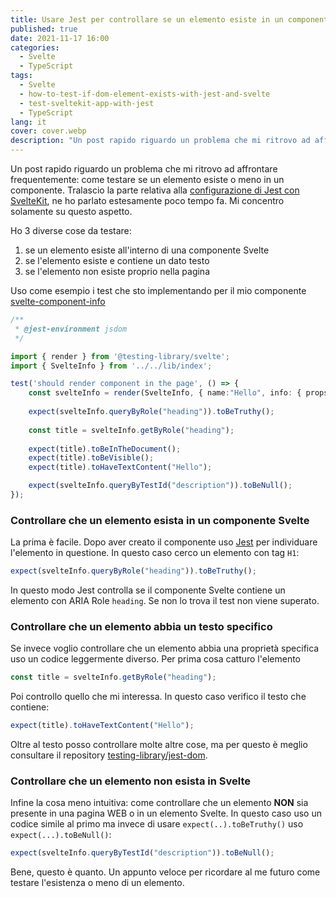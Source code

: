 ```yaml
---
title: Usare Jest per controllare se un elemento esiste in un componente Svelte
published: true
date: 2021-11-17 16:00
categories:
  - Svelte
  - TypeScript
tags:
  - Svelte
  - how-to-test-if-dom-element-exists-with-jest-and-svelte
  - test-sveltekit-app-with-jest
  - TypeScript
lang: it
cover: cover.webp
description: "Un post rapido riguardo un problema che mi ritrovo ad affrontare frequentemente: come testare se un elemento esiste o meno in un componente. Tralascio la parte relativa alla configurazione di Jest con SvelteKit, ne ho parlato estesamente poco tempo fa. Mi concentro solamente su questo aspetto."
---
```


Un post rapido riguardo un problema che mi ritrovo ad affrontare frequentemente: come testare se un elemento esiste o meno in un componente. Tralascio la parte relativa alla [configurazione di Jest con SvelteKit](https://blog.stranianelli.com/test-sveltekit-app-with-jest-english/), ne ho parlato estesamente poco tempo fa. Mi concentro solamente su questo aspetto.

Ho 3 diverse cose da testare:

1. se un elemento esiste all'interno di una componente Svelte
2. se l'elemento esiste e contiene un dato testo
3. se l'elemento non esiste proprio nella pagina

Uso come esempio i test che sto implementando per il mio componente [svelte-component-info](https://github.com/el3um4s/svelte-component-info)

```ts
/**
 * @jest-environment jsdom
 */

import { render } from '@testing-library/svelte';
import { SvelteInfo } from '../../lib/index';

test('should render component in the page', () => {
    const svelteInfo = render(SvelteInfo, { name:"Hello", info: { props: [], actions: [] } });
    
    expect(svelteInfo.queryByRole("heading")).toBeTruthy();
    
    const title = svelteInfo.getByRole("heading");
    
    expect(title).toBeInTheDocument();
    expect(title).toBeVisible();
    expect(title).toHaveTextContent("Hello");

    expect(svelteInfo.queryByTestId("description")).toBeNull();
});
```

### Controllare che un elemento esista in un componente Svelte

La prima è facile. Dopo aver creato il componente uso [Jest](https://jestjs.io/) per individuare l'elemento in questione. In questo caso cerco un elemento con tag `H1`:

```ts
expect(svelteInfo.queryByRole("heading")).toBeTruthy();
```

In questo modo Jest controlla se il componente Svelte contiene un elemento con ARIA Role `heading`. Se non lo trova il test non viene superato.

### Controllare che un elemento abbia un testo specifico

Se invece voglio controllare che un elemento abbia una proprietà specifica uso un codice leggermente diverso. Per prima cosa catturo l'elemento

```ts
const title = svelteInfo.getByRole("heading");
```

Poi controllo quello che mi interessa. In questo caso verifico il testo che contiene:

```ts
expect(title).toHaveTextContent("Hello");
```

Oltre al testo posso controllare molte altre cose, ma per questo è meglio consultare il repository [testing-library/jest-dom](https://github.com/testing-library/jest-dom).

### Controllare che un elemento non esista in Svelte

Infine la cosa meno intuitiva: come controllare che un elemento **NON** sia presente in una pagina WEB o in un elemento Svelte. In questo caso uso un codice simile al primo ma invece di usare `expect(..).toBeTruthy()` uso `expect(...).toBeNull()`:

```ts
expect(svelteInfo.queryByTestId("description")).toBeNull();
```

Bene, questo è quanto. Un appunto veloce per ricordare al me futuro come testare l'esistenza o meno di un elemento.
